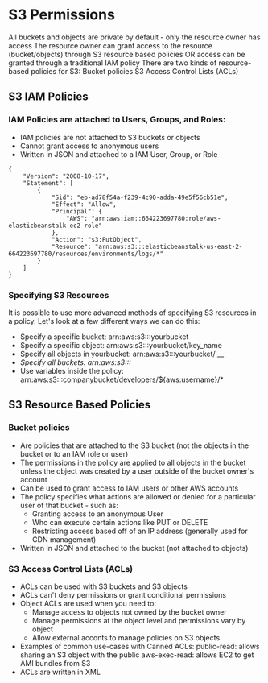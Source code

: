 # S3 Permissions

All buckets and objects are private by default - only the resource owner has access The resource owner can grant access to the resource \(bucket/objects\) through S3 resource based policies OR access can be granted through a traditional IAM policy There are two kinds of resource-based policies for S3: Bucket policies S3 Access Control Lists \(ACLs\)

## S3 IAM Policies 

### IAM Policies are attached to Users, Groups, and Roles: 

* IAM policies are not attached to S3 buckets or objects 
* Cannot grant access to anonymous users 
* Written in JSON and attached to a IAM User, Group, or Role

```text
{
    "Version": "2008-10-17",
    "Statement": [
        {
            "Sid": "eb-ad78f54a-f239-4c90-adda-49e5f56cb51e",
            "Effect": "Allow",
            "Principal": {
                "AWS": "arn:aws:iam::664223697780:role/aws-elasticbeanstalk-ec2-role"
            },
            "Action": "s3:PutObject",
            "Resource": "arn:aws:s3:::elasticbeanstalk-us-east-2-664223697780/resources/environments/logs/*"
        }
    ]
}
```

### Specifying S3 Resources 

It is possible to use more advanced methods of specifying S3 resources in a policy. Let's look at a few different ways we can do this: 

* Specify a specific bucket: arn:aws:s3:::yourbucket 
* Specify a specific object: arn:aws:s3:::yourbucket/key\_name 
* Specify all objects in yourbucket: arn:aws:s3:::yourbucket/ __
* _Specify all buckets: arn:aws:s3:::_ 
* Use variables inside the policy: arn:aws:s3:::companybucket/developers/${aws:username}/\*

## S3 Resource Based Policies 

### Bucket policies

* Are policies that are attached to the S3 bucket \(not the objects in the bucket or to an IAM role or user\) 
* The permissions in the policy are applied to all objects in the bucket unless the object was created by a user outside of the bucket owner's account 
* Can be used to grant access to IAM users or other AWS accounts 
* The policy specifies what actions are allowed or denied for a particular user of that bucket - such as: 
  * Granting access to an anonymous User 
  * Who can execute certain actions like PUT or DELETE 
  * Restricting access based off of an IP address \(generally used for CDN management\) 
* Written in JSON and attached to the bucket \(not attached to objects\)

### S3 Access Control Lists \(ACLs\)

* ACLs can be used with S3 buckets and S3 objects 
* ACLs can't deny permissions or grant conditional permissions 
* Object ACLs are used when you need to: 
  * Manage access to objects not owned by the bucket owner 
  * Manage permissions at the object level and permissions vary by object 
  * Allow external acconts to manage policies on S3 objects 
* Examples of common use-cases with Canned ACLs: public-read: allows sharing an S3 object with the public aws-exec-read: allows EC2 to get AMI bundles from S3 
* ACLs are written in XML

